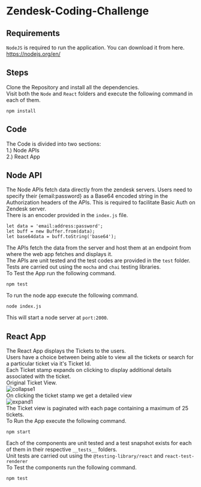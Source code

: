 # Zendesk-Coding-Challenge

## Requirements
`NodeJS` is required to run the application. You can download it from here.<br/>
https://nodejs.org/en/
<br/>
## Steps
Clone the Repository and install all the dependencies.<br/>
Visit both the `Node` and `React` folders and execute the following command in each of them.<br/>
```
npm install
```
## Code
The Code is divided into two sections:<br/>
1.) Node APIs<br/>
2.) React App

## Node API
The Node APIs fetch data directly from the zendesk servers. Users need to specify their {email:password} as a Base64 encoded string in the Authorization headers of the APIs. This is required to facilitate Basic Auth on Zendesk server.<br/>
There is an encoder provided in the `index.js` file.
```
let data = 'email:address:password';
let buff = new Buffer.from(data);
let base64data = buff.toString('base64');
```
The APIs fetch the data from the server and host them at an endpoint from where the web app fetches and displays it.<br/>
The APIs are unit tested and the test codes are provided in the `test` folder.<br/>
Tests are carried out using the `mocha` and `chai` testing libraries.<br/>
To Test the App run the following command.<br/>
```
npm test
```
To run the node app execute the following command.<br/>
```
node index.js
```
This will start a node server at `port:2000`.<br/>

## React App
The React App displays the Tickets to the users.<br/>
Users have a choice between being able to view all the tickets or search for a particular ticket via it's Ticket Id.<br/>
Each Ticket stamp expands on clicking to display additional details associated with the ticket.<br/>
Original Ticket View.<br/>
![collapse1](https://user-images.githubusercontent.com/30807369/143815217-ba7b6bd6-80a6-4df0-a1de-c7e412a2c1ee.png)<br/>
On clicking the ticket stamp we get a detailed view<br/>
![expand1](https://user-images.githubusercontent.com/30807369/143815276-42b6c5e6-5b29-4534-b9f4-1cd40c66aa3c.png)<br/>
The Ticket view is paginated with each page containing a maximum of 25 tickets.<br/>
To Run the App execute the following command.<br/>
```
npm start
```
Each of the components are unit tested and a test snapshot exists for each of them in their respective `__tests__` folders.<br/>
Unit tests are carried out using the `@testing-library/react` and `react-test-renderer`<br/>
To Test the components run the following command.<br/>
```
npm test
```
